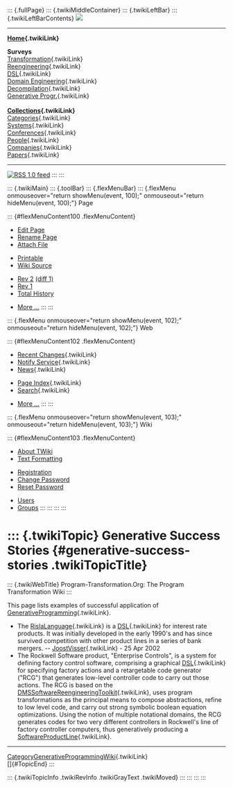 ::: {.fullPage}
::: {.twikiMiddleContainer}
::: {.twikiLeftBar}
::: {.twikiLeftBarContents}
![](../pub/transformation.gif)

------------------------------------------------------------------------

**[Home](WebHome){.twikiLink}**

**Surveys**\
[Transformation](ProgramTransformation){.twikiLink}\
[Reengineering](ReengineeringWiki){.twikiLink}\
[DSL](DomainSpecificLanguages){.twikiLink}\
[Domain Engineering](DomainEngineering){.twikiLink}\
[Decompilation](DeCompilation){.twikiLink}\
[Generative Progr.](GenerativeProgrammingWiki){.twikiLink}\
\
**[Collections](CategoryCollection){.twikiLink}**\
[Categories](CategoryCategory){.twikiLink}\
[Systems](TransformationSystems){.twikiLink}\
[Conferences](TransformationConferences){.twikiLink}\
[People](TransformationPeople){.twikiLink}\
[Companies](TransformationCompanies){.twikiLink}\
[Papers](CategoryPaper){.twikiLink}

------------------------------------------------------------------------

[![](../pub/rss.gif "RSS 1.0 feed")](WebRss@skin=rss)
:::
:::

::: {.twikiMain}
::: {.toolBar}
::: {.flexMenuBar}
::: {.flexMenu onmouseover="return showMenu(event, 100);" onmouseout="return hideMenu(event, 100);"}
Page

::: {#flexMenuContent100 .flexMenuContent}
-   [Edit
    Page](http://www.program-transformation.org/edit/Transform/GenerativeSuccessStories?t=1536826300)
-   [Rename
    Page](http://www.program-transformation.org/rename/Transform/GenerativeSuccessStories)
-   [Attach
    File](http://www.program-transformation.org/attach/Transform/GenerativeSuccessStories)

<!-- -->

-   [Printable](http://www.program-transformation.org/view/Transform/GenerativeSuccessStories?skin=print.pattern)
-   [Wiki
    Source](http://www.program-transformation.org/view/Transform/GenerativeSuccessStories?skin=text&raw=on&contenttype=text/plain)

<!-- -->

-   [Rev
    2](http://www.program-transformation.org/view/Transform/GenerativeSuccessStories?rev=1.2)
    [(diff 1)](http://www.program-transformation.org/rdiff/Transform/GenerativeSuccessStories?rev1=1.2&rev2=1.1)
-   [Rev
    1](http://www.program-transformation.org/view/Transform/GenerativeSuccessStories?rev=1.1)
-   [Total
    History](http://www.program-transformation.org/rdiff/Transform/GenerativeSuccessStories)

<!-- -->

-   [More
    \...](http://www.program-transformation.org/oops/Transform/GenerativeSuccessStories?template=oopsmore&param1=1.2&param2=1.2)
:::
:::

::: {.flexMenu onmouseover="return showMenu(event, 102);" onmouseout="return hideMenu(event, 102);"}
Web

::: {#flexMenuContent102 .flexMenuContent}
-   [Recent Changes](WebChanges){.twikiLink}
-   [Notify Service](WebNotify){.twikiLink}
-   [News](WebNews){.twikiLink}

<!-- -->

-   [Page Index](WebIndex){.twikiLink}
-   [Search](WebSearch){.twikiLink}

<!-- -->

-   [More
    \...](http://www.program-transformation.org/oops/Transform/GenerativeSuccessStories?template=oopsmore&param1=1.2&param2=1.2)
:::
:::

::: {.flexMenu onmouseover="return showMenu(event, 103);" onmouseout="return hideMenu(event, 103);"}
Wiki

::: {#flexMenuContent103 .flexMenuContent}
-   [About
    TWiki](http://www.program-transformation.org/view/TWiki/WebHome)
-   [Text
    Formatting](http://www.program-transformation.org/view/TWiki/TextFormattingRules)

<!-- -->

-   [Registration](http://www.program-transformation.org/view/TWiki/TWikiRegistration)
-   [Change
    Password](http://www.program-transformation.org/view/TWiki/ChangePassword)
-   [Reset
    Password](http://www.program-transformation.org/view/TWiki/ResetPassword)

<!-- -->

-   [Users](http://www.program-transformation.org/view/Main/TWikiUsers)
-   [Groups](http://www.program-transformation.org/view/Main/TWikiGroups)
:::
:::
:::
:::

::: {.twikiTopic}
Generative Success Stories {#generative-success-stories .twikiTopicTitle}
==========================

::: {.twikiWebTitle}
Program-Transformation.Org: The Program Transformation Wiki
:::

This page lists examples of successful application of
[GenerativeProgramming](GenerativeProgramming){.twikiLink}.

-   The [RislaLanguage](RislaLanguage){.twikiLink} is a
    [DSL](DSL){.twikiLink} for interest rate products. It was initially
    developed in the early 1990\'s and has since survived competition
    with other product lines in a series of bank mergers. \--
    [JoostVisser](../Main/JoostVisser){.twikiLink} - 25 Apr 2002
-   The Rockwell Software product, \"Enterprise Controls\", is a system
    for defining factory control software, comprising a graphical
    [DSL](DSL){.twikiLink} for specifying factory actions and a
    retargetable code generator (\"RCG\") that generates low-level
    controller code to carry out those actions. The RCG is based on the
    [DMSSoftwareReengineeringToolkit](DMSSoftwareReengineeringToolkit){.twikiLink},
    uses program transformations as the principal means to compose
    abstractions, refine to low level code, and carry out strong
    symbolic boolean equation optimizations. Using the notion of
    multiple notational domains, the RCG generates codes for two very
    different controllers in Rockwell\'s line of factory controller
    computers, thus generatively producing a
    [SoftwareProductLine](SoftwareProductLine){.twikiLink}.

------------------------------------------------------------------------

[CategoryGenerativeProgrammingWiki](CategoryGenerativeProgrammingWiki){.twikiLink}\
[]{#TopicEnd}
:::

::: {.twikiTopicInfo .twikiRevInfo .twikiGrayText .twikiMoved}
:::
:::
:::
:::
